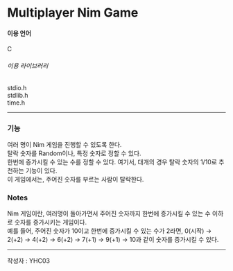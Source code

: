 # Multiplayer Nim Game

#### 이용 언어
C

###### 이용 라이브러리
stdio.h  
stdlib.h  
time.h  

---

### 기능
여러 명이 Nim 게임을 진행할 수 있도록 한다.  
탈락 숫자를 Random이나, 특정 숫자로 정할 수 있다.  
한번에 증가시킬 수 있는 수를 정할 수 있다. 여기서, 대개의 경우 탈락 숫자의 1/10로 추천하는 기능이 있다.  
이 게임에서는, 주어진 숫자를 부르는 사람이 탈락한다.  

### Notes
Nim 게임이란, 여러명이 돌아가면서 주어진 숫자까지 한번에 증가시킬 수 있는 수 이하로 숫자를 증가시키는 게임이다.  
예를 들어, 주어진 숫자가 10이고 한번에 증가시킬 수 있는 수가 2라면, 0(시작) → 2(+2) → 4(+2) → 6(+2) → 7(+1) → 9(+1) → 10과 같이 숫자를 증가시킬 수 있다.  

---
작성자 : YHC03  